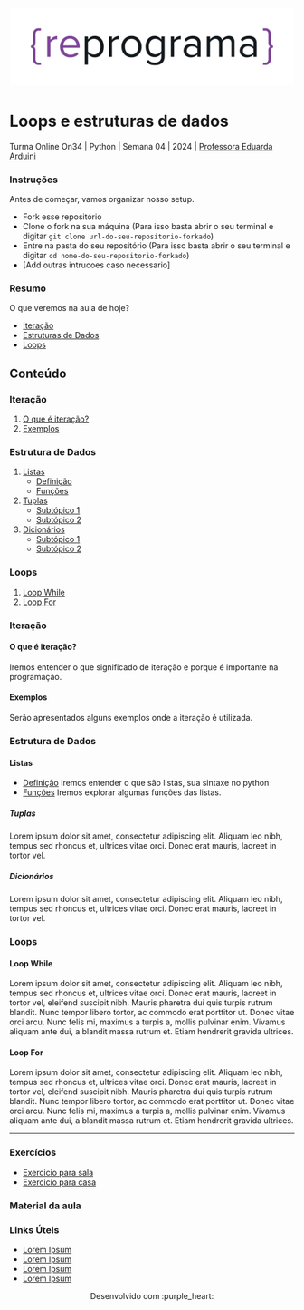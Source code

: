<h1 align="center">
  <img src="assets/reprograma-fundos-claros.png" alt="logo reprograma" width="500">
</h1>

# Loops e estruturas de dados

Turma Online On34 | Python | Semana 04 | 2024 | <a href="https://www.linkedin.com/in/eduarda-g-arduini/" target="_blank" rel="noopener noreferrer">Professora Eduarda Arduini</a>

### Instruções
Antes de começar, vamos organizar nosso setup.
* Fork esse repositório 
* Clone o fork na sua máquina (Para isso basta abrir o seu terminal e digitar `git clone url-do-seu-repositorio-forkado`)
* Entre na pasta do seu repositório (Para isso basta abrir o seu terminal e digitar `cd nome-do-seu-repositorio-forkado`)
* [Add outras intrucoes caso necessario]

### Resumo
O que veremos na aula de hoje?
* [Iteração](#tema1)
* [Estruturas de Dados](#tema2)
* [Loops](#tema3)

## Conteúdo
### Iteração 
1. [O que é iteração?](#topico1)
2. [Exemplos](#topico2)
### Estrutura de Dados 
1. [Listas](#topico3)
   * [Definição](#subtopico1)
   * [Funções](#subtopico2)
2. [Tuplas](#topico4)
   * [Subtópico 1](#subtopico1)
   * [Subtópico 2](#subtopico2)
3. [Dicionários](#topico5)
   * [Subtópico 1](#subtopico1)
   * [Subtópico 2](#subtopico2)
   
### Loops
1. [Loop While](#topico6)
2. [Loop For](#topico7)

### Iteração 

#### O que é iteração?
Iremos entender o que significado de iteração e porque é importante na programação.

#### Exemplos
Serão apresentados alguns exemplos onde a iteração é utilizada.

### Estrutura de Dados
#### Listas
* [Definição](#subtopico1)
  Iremos entender o que são listas, sua sintaxe no python
* [Funções](#Subtopico2)
  Iremos explorar algumas funções das listas.

##### Tuplas
Lorem ipsum dolor sit amet, consectetur adipiscing elit. Aliquam leo nibh, tempus sed rhoncus et, ultrices vitae orci. Donec erat mauris, laoreet in tortor vel.

##### Dicionários
Lorem ipsum dolor sit amet, consectetur adipiscing elit. Aliquam leo nibh, tempus sed rhoncus et, ultrices vitae orci. Donec erat mauris, laoreet in tortor vel.

### Loops
#### Loop While
Lorem ipsum dolor sit amet, consectetur adipiscing elit. Aliquam leo nibh, tempus sed rhoncus et, ultrices vitae orci. Donec erat mauris, laoreet in tortor vel, eleifend suscipit nibh. Mauris pharetra dui quis turpis rutrum blandit. Nunc tempor libero tortor, ac commodo erat porttitor ut. Donec vitae orci arcu. Nunc felis mi, maximus a turpis a, mollis pulvinar enim. Vivamus aliquam ante dui, a blandit massa rutrum et. Etiam hendrerit gravida ultrices.
#### Loop For
Lorem ipsum dolor sit amet, consectetur adipiscing elit. Aliquam leo nibh, tempus sed rhoncus et, ultrices vitae orci. Donec erat mauris, laoreet in tortor vel, eleifend suscipit nibh. Mauris pharetra dui quis turpis rutrum blandit. Nunc tempor libero tortor, ac commodo erat porttitor ut. Donec vitae orci arcu. Nunc felis mi, maximus a turpis a, mollis pulvinar enim. Vivamus aliquam ante dui, a blandit massa rutrum et. Etiam hendrerit gravida ultrices.


***
### Exercícios 
* [Exercicio para sala](https://github.com/mflilian/repo-example/tree/main/exercicios/para-sala)
* [Exercicio para casa](https://github.com/mflilian/repo-example/tree/main/exercicios/para-casa)

### Material da aula 

### Links Úteis
- [Lorem Ipsum](https://www.lipsum.com/feed/html)
- [Lorem Ipsum](https://www.lipsum.com/feed/html)
- [Lorem Ipsum](https://www.lipsum.com/feed/html)
- [Lorem Ipsum](https://www.lipsum.com/feed/html)


<p align="center">
Desenvolvido com :purple_heart:  
</p>

